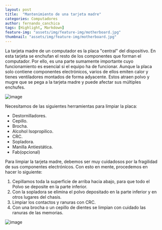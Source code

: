 ```yaml
---
layout: post
title:  "Mantenimiento de una tarjeta madre"
categories: Computadores 
author: fernando_canchica 
tags: [Highlight, Markdown]
feature-img: "assets/img/feature-img/motherboard.jpg"
thumbnail: "assets/img/feature-img/motherboard.jpg"
---
```


La tarjeta madre de un computador es la placa "central" del dispositivo. En esta tarjeta se enchufan el resto de los componentes que forman el computador. Por ello, es una parte sumamente importante cuyo funcionamiento es esencial si el equipo ha de funcionar. Aunque la placa solo contiene componentes electrónicos, varios de ellos emiten calor y tienes ventiladores montados de forma adyacente. Estos atraen polvo y mugre que se pega a la tarjeta madre y puede afectar sus múltiples enchufes. 

![image](https://media.istockphoto.com/id/1281160662/photo/printed-circuit-motherboard-for-the-server-computer-workstation-two-processor-system-isolated.jpg?b=1&s=170667a&w=0&k=20&c=0m3jr3P0gTX6exu2y0hpWahZUI3cKGdNJ4sFpVN7qZg=)

Necesitamos de las siguientes herramientas para limpiar la placa:

- Destornilladores.
- Cepillo.
- Brocha.
- Alcohol Isopropilico.
- CRC.
- Sopladora.
- Manilla Antiestática.
- Fab(opcional)

Para limpiar la tarjeta madre, debemos ser muy cuidadosos por la fragilidad de sus componentes electrónicos. Con esto en mente, procedemos en hacer lo siguiente:

1. Cepillamos toda la superficie de arriba hacia abajo, para que todo el Polvo se deposite en la parte inferior.
2. Con la sopladora se elimina el polvo depositado en la parte inferior y en otros lugares del chasis.
3. Limpiar los contactos y ranuras con CRC.
4. Con una brocha o un cepillo de dientes se limpian con cuidado las ranuras de las memorias.

![image](https://videohive.img.customer.envatousercontent.com/files/040cab98-1163-4e71-abb4-5cc7422335cf/inline_image_preview.jpg?auto=compress%2Cformat&fit=crop&crop=top&max-h=8000&max-w=590&s=79ac90d32ebdedc279ae8346ff550c04)
